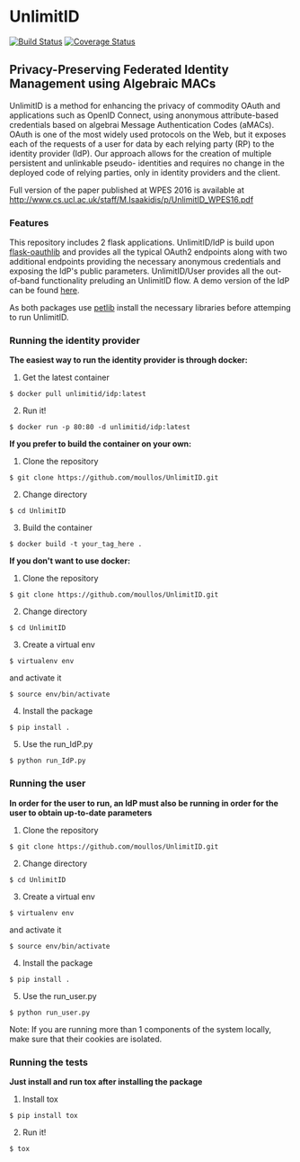 # UnlimitID
[![Build Status](https://travis-ci.org/moullos/UnlimitID.svg?branch=master)](https://travis-ci.org/moullos/UnlimitID)
[![Coverage Status](https://coveralls.io/repos/github/moullos/UnlimitID/badge.svg?branch=master)](https://coveralls.io/github/moullos/UnlimitID?branch=master)
## Privacy-Preserving Federated Identity Management using Algebraic MACs

UnlimitID is a method for enhancing the privacy of commodity OAuth and applications such as OpenID Connect, using anonymous attribute-based credentials based on algebrai Message Authentication Codes (aMACs). OAuth is one of
the most widely used protocols on the Web, but it exposes each of the requests of a user for data by each relying party (RP) to the identity provider (IdP). Our approach allows for the creation of multiple persistent and unlinkable pseudo-
identities and requires no change in the deployed code of relying parties, only in identity providers and the client.

Full version of the paper published at WPES 2016 is available at http://www.cs.ucl.ac.uk/staff/M.Isaakidis/p/UnlimitID_WPES16.pdf


### Features
This repository includes 2 flask applications. UnlimitID/IdP is build upon [flask-oauthlib](https://flask-oauthlib.readthedocs.io/en/latest/) and provides all the typical OAuth2 endpoints along with two additional endpoints providing the necessary anonymous credentials and exposing the IdP's public parameters. UnlimitID/User provides all the out-of-band functionality preluding an UnlimitID flow. A demo version of the IdP can be found [here](https://unlimitid.online).

As both packages use [petlib](http://petlib.readthedocs.io/en/latest/) install the necessary libraries before attemping to run UnlimitID.

### Running the identity provider
**The easiest way to run the identity provider is through docker:**
1. Get the latest container
  ```
  $ docker pull unlimitid/idp:latest
  ```
2. Run it!
  ```
  $ docker run -p 80:80 -d unlimitid/idp:latest
  ```
  
**If you prefer to build the container on your own:**
1. Clone the repository
  ```
  $ git clone https://github.com/moullos/UnlimitID.git
  ```
2. Change directory
  ```
  $ cd UnlimitID
  ```
3. Build the container
  ```
  $ docker build -t your_tag_here . 
  ```
  
**If you don't want to use docker:**
1. Clone the repository
  ```  
  $ git clone https://github.com/moullos/UnlimitID.git
  ```
2. Change directory
  ```
  $ cd UnlimitID
  ```
3. Create a virtual env
  ```
  $ virtualenv env
  ```
  and activate it
  ```
  $ source env/bin/activate
  ```
4. Install the package 
  ```
  $ pip install .
  ```
5. Use the run_IdP.py
  ```
  $ python run_IdP.py
  ```

### Running the user
**In order for the user to run, an IdP must also be running in order for the user to obtain up-to-date parameters**
1. Clone the repository
  ```  
  $ git clone https://github.com/moullos/UnlimitID.git
  ```
2. Change directory
  ```
  $ cd UnlimitID
  ```
3. Create a virtual env
  ```
  $ virtualenv env
  ```
  and activate it
  ```
  $ source env/bin/activate
  ```
4. Install the package 
  ```
  $ pip install .
  ```
5. Use the run_user.py
  ```
  $ python run_user.py
  ```
Note: If you are running more than 1 components of the system locally, make sure that their cookies are isolated.

### Running the tests
**Just install and run tox after installing the package**
1. Install tox
  ```
  $ pip install tox
  ```
2. Run it!
  ```
  $ tox
  ```
